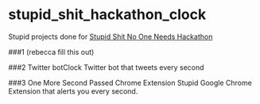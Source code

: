 # stupid_shit_hackathon_clock

Stupid projects done for [Stupid Shit No One Needs Hackathon](http://www.stupidhackathon.com/)

###1 (rebecca fill this out)

###2 Twitter botClock
Twitter bot that tweets every second

###3 One More Second Passed Chrome Extension
Stupid Google Chrome Extension that alerts you every second.
